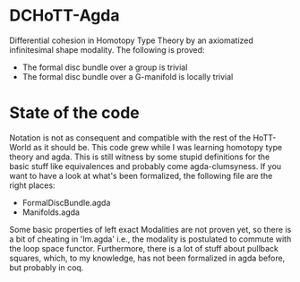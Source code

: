 # DCHoTT-Agda
Differential cohesion in Homotopy Type Theory by an axiomatized infinitesimal shape modality. The following is proved:
- The formal disc bundle over a group is trivial
- The formal disc bundle over a G-manifold is locally trivial

# State of the code
Notation is not as consequent and compatible with the rest of the HoTT-World as it should be.
This code grew while I was learning homotopy type theory and agda.
This is still witness by some stupid definitions for the basic stuff like equivalences and probably come agda-clumsyness.
If you want to have a look at what's been formalized, the following file are the right places:
- FormalDiscBundle.agda
- Manifolds.agda

Some basic properties of left exact Modalities are not proven yet, so there is a bit of cheating in 'Im.agda' i.e., the modality is postulated to commute with the loop space functor.
Furthermore, there is a lot of stuff about pullback squares, which, to my knowledge, has not been formalized in agda before, but probably in coq.


